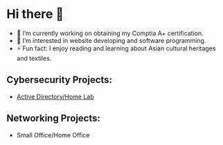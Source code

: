 # Hi there 👋

- 🔭 I’m currently working on obtaining my Comptia A+ certification.
- 🤔 I’m interested in website developing and software programming.
- ⚡ Fun fact: I enjoy reading and learning about Asian cultural heritages and textiles.

## Cybersecurity Projects:
- [Active Directory/Home Lab](https://github.com/La-debug-ops/Active-Directory/blob/main/README.md)

## Networking Projects:
- Small Office/Home Office
<!--      
**La-debug-ops/La-debug-ops** is a ✨ _special_ ✨ repository because its `README.md` (this file) appears on your GitHub profile.

Here are some ideas to get you started:

- 🔭 I’m currently working on ...Comptia A+``
- 🌱 I’m currently learning ...Comptia A+
- 👯 I’m looking to collaborate on ...
- 🤔 I’m looking for help with ...
- 💬 Ask me about ...
- 📫 How to reach me: ...
- 😄 Pronouns: ...
- ⚡ Fun fact: ...
-->
